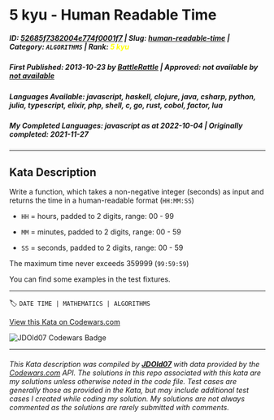 # 5 kyu - Human Readable Time

##### **ID**: [52685f7382004e774f0001f7](https://www.codewars.com/kata/52685f7382004e774f0001f7) | **Slug**: [human-readable-time](https://www.codewars.com/kata/52685f7382004e774f0001f7) | **Category**: `ALGORITHMS` | **Rank**: <span style="color:yellow">5 kyu</span>

##### **First Published**: 2013-10-23 ***by*** [BattleRattle](https://www.codewars.com/users/BattleRattle) | **Approved**: *not available* ***by*** [*not available*](*https://www.codewars.com*)

##### **Languages Available**: javascript, haskell, clojure, java, csharp, python, julia, typescript, elixir, php, shell, c, go, rust, cobol, factor, lua

##### **My Completed Languages**: javascript ***as at*** 2022-10-04 | **Originally completed**: 2021-11-27

---

## Kata Description


Write a function, which takes a non-negative integer (seconds) as input and returns the time in a human-readable format (`HH:MM:SS`)



* `HH` = hours, padded to 2 digits, range: 00 - 99

* `MM` = minutes, padded to 2 digits, range: 00 - 59

* `SS` = seconds, padded to 2 digits, range: 00 - 59



The maximum time never exceeds 359999 (`99:59:59`)



You can find some examples in the test fixtures.

---


🏷 `DATE TIME | MATHEMATICS | ALGORITHMS`


[View this Kata on Codewars.com](https://www.codewars.com/kata/52685f7382004e774f0001f7)

![](https://www.codewars.com/users/jdold07/badges/large "JDOld07 Codewars Badge")

---

###### *This Kata description was compiled by [**JDOld07**](https://tpstech.dev) with data provided by the [Codewars.com](https://www.codewars.com) API.  The solutions in this repo associated with this kata are my solutions unless otherwise noted in the code file.  Test cases are generally those as provided in the Kata, but may include additional test cases I created while coding my solution.  My solutions are not always commented as the solutions are rarely submitted with comments.*
